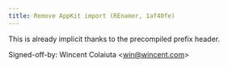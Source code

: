 ```yaml
---
title: Remove AppKit import (REnamer, 1af40fe)
---
```


This is already implicit thanks to the precompiled prefix header.

Signed-off-by: Wincent Colaiuta &lt;win@wincent.com&gt;
